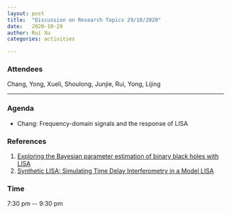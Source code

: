 ```yaml
---
layout: post
title:  "Discussion on Research Topics 29/10/2020"
date:   2020-10-29
author: Rui Xu
categories: activities

---
```



### Attendees

Chang, Yong, Xueli, Shoulong, Junjie, Rui, Yong, Lijing

---



### Agenda


- Chang: Frequency-domain signals and the response of LISA


### References
1. [Exploring the Bayesian parameter estimation of binary black holes with LISA](https://arxiv.org/abs/2003.00357)
2. [Synthetic LISA: Simulating Time Delay Interferometry in a Model LISA](https://arxiv.org/abs/gr-qc/0407102)



### Time

7:30 pm -- 9:30 pm
